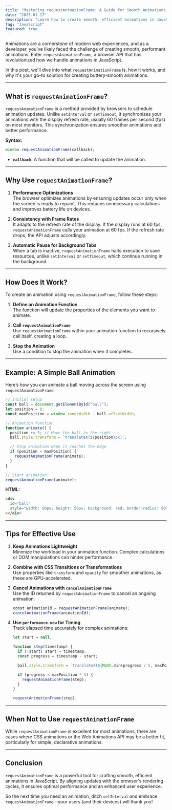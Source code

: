 ```yaml
---
title: "Mastering requestAnimationFrame: A Guide for Smooth Animations in JavaScript"
date: "2025-01-17"
description: "Learn how to create smooth, efficient animations in JavaScript with requestAnimationFrame. Discover its benefits, practical examples, and tips to optimize your animations for performance and a seamless user experience!"
tag: "JavaScript"
featured: true
---
```


Animations are a cornerstone of modern web experiences, and as a developer, you’ve likely faced the challenge of creating smooth, performant animations. Enter `requestAnimationFrame`, a browser API that has revolutionized how we handle animations in JavaScript.

In this post, we'll dive into what `requestAnimationFrame` is, how it works, and why it's your go-to solution for creating buttery-smooth animations.

---

## What is `requestAnimationFrame`?

`requestAnimationFrame` is a method provided by browsers to schedule animation updates. Unlike `setInterval` or `setTimeout`, it synchronizes your animations with the display refresh rate, usually 60 frames per second (fps) on most monitors. This synchronization ensures smoother animations and better performance.

**Syntax:**

```javascript
window.requestAnimationFrame(callback);
```

- **`callback`**: A function that will be called to update the animation.

---

## Why Use `requestAnimationFrame`?

1. **Performance Optimizations**  
   The browser optimizes animations by ensuring updates occur only when the screen is ready to repaint. This reduces unnecessary calculations and improves battery life on devices.

2. **Consistency with Frame Rates**  
   It adapts to the refresh rate of the display. If the display runs at 60 fps, `requestAnimationFrame` calls your animation at 60 fps. If the refresh rate drops, the API adjusts accordingly.

3. **Automatic Pause for Background Tabs**  
   When a tab is inactive, `requestAnimationFrame` halts execution to save resources, unlike `setInterval` or `setTimeout`, which continue running in the background.

---

## How Does It Work?

To create an animation using `requestAnimationFrame`, follow these steps:

1. **Define an Animation Function**  
   The function will update the properties of the elements you want to animate.

2. **Call `requestAnimationFrame`**  
   Use `requestAnimationFrame` within your animation function to recursively call itself, creating a loop.

3. **Stop the Animation**  
   Use a condition to stop the animation when it completes.

---

## Example: A Simple Ball Animation

Here’s how you can animate a ball moving across the screen using `requestAnimationFrame`:

```javascript
// Initial setup
const ball = document.getElementById("ball");
let position = 0;
const maxPosition = window.innerWidth - ball.offsetWidth;

// Animation function
function animate() {
  position += 5; // Move the ball to the right
  ball.style.transform = `translateX(${position}px)`;

  // Stop animation when it reaches the edge
  if (position < maxPosition) {
    requestAnimationFrame(animate);
  }
}

// Start animation
requestAnimationFrame(animate);
```

**HTML:**

```html
<div
  id="ball"
  style="width: 50px; height: 50px; background: red; border-radius: 50%; position: absolute;"
></div>
```

---

## Tips for Effective Use

1. **Keep Animations Lightweight**  
   Minimize the workload in your animation function. Complex calculations or DOM manipulations can hinder performance.

2. **Combine with CSS Transitions or Transformations**  
   Use properties like `transform` and `opacity` for smoother animations, as these are GPU-accelerated.

3. **Cancel Animations with `cancelAnimationFrame`**  
   Use the ID returned by `requestAnimationFrame` to cancel an ongoing animation:

   ```javascript
   const animationId = requestAnimationFrame(animate);
   cancelAnimationFrame(animationId);
   ```

4. **Use `performance.now` for Timing**  
   Track elapsed time accurately for complex animations:

   ```javascript
   let start = null;

   function step(timestamp) {
     if (!start) start = timestamp;
     const progress = timestamp - start;

     ball.style.transform = `translateX(${Math.min(progress / 5, maxPosition)}px)`;

     if (progress < maxPosition * 5) {
       requestAnimationFrame(step);
     }
   }

   requestAnimationFrame(step);
   ```

---

## When Not to Use `requestAnimationFrame`

While `requestAnimationFrame` is excellent for most animations, there are cases where CSS animations or the Web Animations API may be a better fit, particularly for simple, declarative animations.

---

## Conclusion

`requestAnimationFrame` is a powerful tool for crafting smooth, efficient animations in JavaScript. By aligning updates with the browser's rendering cycles, it ensures optimal performance and an enhanced user experience.

So the next time you need an animation, ditch `setInterval` and embrace `requestAnimationFrame`—your users (and their devices) will thank you!
